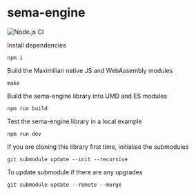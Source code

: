 # sema-engine

![Node.js CI](https://github.com/frantic0/sema-engine/workflows/Node.js%20CI/badge.svg)


Install dependencies
```
npm i
```

Build the Maximilian native JS and WebAssembly modules
```
make
```

Build the sema-engine library into UMD and ES modules
```
npm run build
```

Test the sema-engine library in a local example
```
npm run dev
```

If you are cloning this library first time, initialise the submodules
```
git submodule update --init --recursive
```

To update submodule if there are any upgrades
```
git submodule update --remote --merge
```